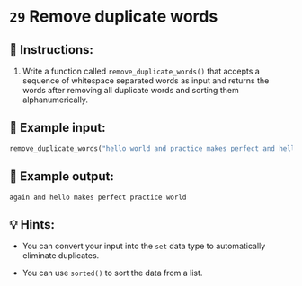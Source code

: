 # `29` Remove duplicate words

## 📝 Instructions:

1. Write a function called `remove_duplicate_words()` that accepts a sequence of whitespace separated words as input and returns the words after removing all duplicate words and sorting them alphanumerically.

## 📎 Example input:

```py
remove_duplicate_words("hello world and practice makes perfect and hello world again")
```

## 📎 Example output:

```text
again and hello makes perfect practice world
```

## 💡 Hints:

+ You can convert your input into the `set` data type to automatically eliminate duplicates.

+ You can use `sorted()` to sort the data from a list.

